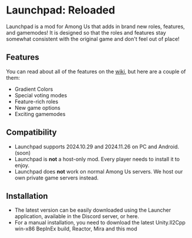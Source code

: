 # Launchpad: Reloaded
Launchpad is a mod for Among Us that adds in brand new roles, features, and gamemodes! It is designed so that the roles and features stay somewhat consistent with the original game and don't feel out of place!

## Features
You can read about all of the features on the [wiki](https://launchpad.xtracube.dev/), but here are a couple of them:
- Gradient Colors
- Special voting modes
- Feature-rich roles
- New game options
- Exciting gamemodes

## Compatibility
- Launchpad supports 2024.10.29 and 2024.11.26 on PC and Android. (soon)
- Launchpad is **not** a host-only mod. Every player needs to install it to enjoy.
- Launchpad does **not** work on normal Among Us servers. We host our own private game servers instead.

## Installation
- The latest version can be easily downloaded using the Launcher application, available in the Discord server, or here.
- For a manual installation, you need to download the latest Unity.Il2Cpp win-x86 BepInEx build, Reactor, Mira and this mod

